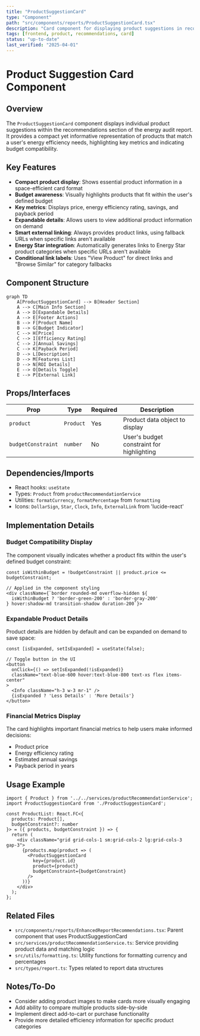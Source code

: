 ```yaml
---
title: "ProductSuggestionCard"
type: "Component"
path: "src/components/reports/ProductSuggestionCard.tsx"
description: "Card component for displaying product suggestions in recommendations"
tags: [frontend, product, recommendations, card]
status: "up-to-date"
last_verified: "2025-04-01"
---
```


# Product Suggestion Card Component

## Overview

The `ProductSuggestionCard` component displays individual product suggestions within the recommendations section of the energy audit report. It provides a compact yet informative representation of products that match a user's energy efficiency needs, highlighting key metrics and indicating budget compatibility.

## Key Features

- **Compact product display**: Shows essential product information in a space-efficient card format
- **Budget awareness**: Visually highlights products that fit within the user's defined budget
- **Key metrics**: Displays price, energy efficiency rating, savings, and payback period
- **Expandable details**: Allows users to view additional product information on demand
- **Smart external linking**: Always provides product links, using fallback URLs when specific links aren't available
- **Energy Star integration**: Automatically generates links to Energy Star product categories when specific URLs aren't available
- **Conditional link labels**: Uses "View Product" for direct links and "Browse Similar" for category fallbacks

## Component Structure

```mermaid
graph TD
    A[ProductSuggestionCard] --> B[Header Section]
    A --> C[Main Info Section]
    A --> D[Expandable Details]
    A --> E[Footer Actions]
    B --> F[Product Name]
    B --> G[Budget Indicator]
    C --> H[Price]
    C --> I[Efficiency Rating]
    C --> J[Annual Savings]
    C --> K[Payback Period]
    D --> L[Description]
    D --> M[Features List]
    D --> N[ROI Details]
    E --> O[Details Toggle]
    E --> P[External Link]
```

## Props/Interfaces

| Prop | Type | Required | Description |
|------|------|----------|-------------|
| `product` | `Product` | Yes | Product data object to display |
| `budgetConstraint` | `number` | No | User's budget constraint for highlighting |

## Dependencies/Imports

- React hooks: `useState`
- Types: `Product` from `productRecommendationService`
- Utilities: `formatCurrency`, `formatPercentage` from `formatting`
- Icons: `DollarSign`, `Star`, `Clock`, `Info`, `ExternalLink` from 'lucide-react'

## Implementation Details

### Budget Compatibility Display

The component visually indicates whether a product fits within the user's defined budget constraint:

```tsx
const isWithinBudget = !budgetConstraint || product.price <= budgetConstraint;

// Applied in the component styling
<div className={`border rounded-md overflow-hidden ${
  isWithinBudget ? 'border-green-200' : 'border-gray-200'
} hover:shadow-md transition-shadow duration-200`}>
```

### Expandable Product Details

Product details are hidden by default and can be expanded on demand to save space:

```tsx
const [isExpanded, setIsExpanded] = useState(false);

// Toggle button in the UI
<button
  onClick={() => setIsExpanded(!isExpanded)}
  className="text-blue-600 hover:text-blue-800 text-xs flex items-center"
>
  <Info className="h-3 w-3 mr-1" />
  {isExpanded ? 'Less Details' : 'More Details'}
</button>
```

### Financial Metrics Display

The card highlights important financial metrics to help users make informed decisions:

- Product price
- Energy efficiency rating
- Estimated annual savings
- Payback period in years

## Usage Example

```tsx
import { Product } from '../../services/productRecommendationService';
import ProductSuggestionCard from './ProductSuggestionCard';

const ProductList: React.FC<{ 
  products: Product[], 
  budgetConstraint?: number 
}> = ({ products, budgetConstraint }) => {
  return (
    <div className="grid grid-cols-1 sm:grid-cols-2 lg:grid-cols-3 gap-3">
      {products.map(product => (
        <ProductSuggestionCard
          key={product.id}
          product={product}
          budgetConstraint={budgetConstraint}
        />
      ))}
    </div>
  );
};
```

## Related Files

- `src/components/reports/EnhancedReportRecommendations.tsx`: Parent component that uses ProductSuggestionCard
- `src/services/productRecommendationService.ts`: Service providing product data and matching logic
- `src/utils/formatting.ts`: Utility functions for formatting currency and percentages
- `src/types/report.ts`: Types related to report data structures

## Notes/To-Do

- Consider adding product images to make cards more visually engaging
- Add ability to compare multiple products side-by-side
- Implement direct add-to-cart or purchase functionality
- Provide more detailed efficiency information for specific product categories
